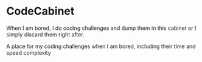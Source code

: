 # CodeCabinet
When I am bored, I do coding challenges and dump them in this cabinet or I simply discard them right after.

A place for my coding challenges when I am bored, including their time and speed complexity
